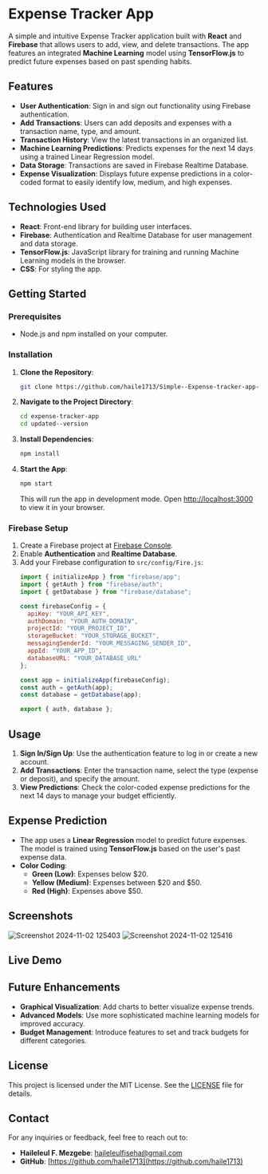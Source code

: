 
# Expense Tracker App

A simple and intuitive Expense Tracker application built with **React** and **Firebase** that allows users to add, view, and delete transactions. The app features an integrated **Machine Learning** model using **TensorFlow.js** to predict future expenses based on past spending habits.

## Features
- **User Authentication**: Sign in and sign out functionality using Firebase authentication.
- **Add Transactions**: Users can add deposits and expenses with a transaction name, type, and amount.
- **Transaction History**: View the latest transactions in an organized list.
- **Machine Learning Predictions**: Predicts expenses for the next 14 days using a trained Linear Regression model.
- **Data Storage**: Transactions are saved in Firebase Realtime Database.
- **Expense Visualization**: Displays future expense predictions in a color-coded format to easily identify low, medium, and high expenses.

## Technologies Used
- **React**: Front-end library for building user interfaces.
- **Firebase**: Authentication and Realtime Database for user management and data storage.
- **TensorFlow.js**: JavaScript library for training and running Machine Learning models in the browser.
- **CSS**: For styling the app.

## Getting Started

### Prerequisites
- Node.js and npm installed on your computer.

### Installation
1. **Clone the Repository**:
   ```bash
   git clone https://github.com/haile1713/Simple--Expense-tracker-app-with-ML-.git
   ```
2. **Navigate to the Project Directory**:
   ```bash
   cd expense-tracker-app
   cd updated--version
   ```
3. **Install Dependencies**:
   ```bash
   npm install
   ```
4. **Start the App**:
   ```bash
   npm start
   ```
   This will run the app in development mode. Open [http://localhost:3000](http://localhost:3000) to view it in your browser.

### Firebase Setup
1. Create a Firebase project at [Firebase Console](https://console.firebase.google.com/).
2. Enable **Authentication** and **Realtime Database**.
3. Add your Firebase configuration to `src/config/Fire.js`:
   ```javascript
   import { initializeApp } from "firebase/app";
   import { getAuth } from "firebase/auth";
   import { getDatabase } from "firebase/database";

   const firebaseConfig = {
     apiKey: "YOUR_API_KEY",
     authDomain: "YOUR_AUTH_DOMAIN",
     projectId: "YOUR_PROJECT_ID",
     storageBucket: "YOUR_STORAGE_BUCKET",
     messagingSenderId: "YOUR_MESSAGING_SENDER_ID",
     appId: "YOUR_APP_ID",
     databaseURL: "YOUR_DATABASE_URL"
   };

   const app = initializeApp(firebaseConfig);
   const auth = getAuth(app);
   const database = getDatabase(app);

   export { auth, database };
   ```

## Usage
1. **Sign In/Sign Up**: Use the authentication feature to log in or create a new account.
2. **Add Transactions**: Enter the transaction name, select the type (expense or deposit), and specify the amount.
3. **View Predictions**: Check the color-coded expense predictions for the next 14 days to manage your budget efficiently.

## Expense Prediction
- The app uses a **Linear Regression** model to predict future expenses. The model is trained using **TensorFlow.js** based on the user's past expense data.
- **Color Coding**:
  - **Green (Low)**: Expenses below $20.
  - **Yellow (Medium)**: Expenses between $20 and $50.
  - **Red (High)**: Expenses above $50.

## Screenshots
![Screenshot 2024-11-02 125403](https://github.com/user-attachments/assets/efae2d58-1db6-4b66-a673-46ab4eec28b7)
![Screenshot 2024-11-02 125416](https://github.com/user-attachments/assets/20d95c04-36ba-4003-a36c-1c5f29337339)

## Live Demo



## Future Enhancements
- **Graphical Visualization**: Add charts to better visualize expense trends.
- **Advanced Models**: Use more sophisticated machine learning models for improved accuracy.
- **Budget Management**: Introduce features to set and track budgets for different categories.

## License
This project is licensed under the MIT License. See the [LICENSE](LICENSE) file for details.

## Contact
For any inquiries or feedback, feel free to reach out to:
- **Haileleul F. Mezgebe**: [haileleulfiseha@gmail.com](mailto:haileleulfiseha@gmail.com)
- **GitHub**: [https://github.com/haile1713](https://github.com/haile1713)
